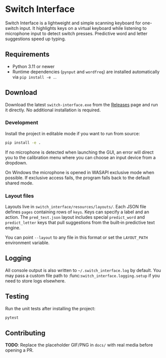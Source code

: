 # Switch Interface

Switch Interface is a lightweight and simple scanning keyboard for one-switch input. It highlights keys on a virtual keyboard while listening to microphone input to detect switch presses. Predictive word and letter suggestions speed up typing.
<!-- TODO: add keyboard screenshot here -->

## Requirements

- Python 3.11 or newer
- Runtime dependencies (`pynput` and `wordfreq`) are installed automatically via `pip install -e .`.

## Download

Download the latest `switch-interface.exe` from the [Releases](https://github.com/jblick1327/switch_interface/releases) page and run it directly. No additional installation is required.

### Development

Install the project in editable mode if you want to run from source:

```bash
pip install -e .
```

If no microphone is detected when launching the GUI, an error will direct you to
the calibration menu where you can choose an input device from a dropdown.
<!-- TODO: add wizard GIF here -->

On Windows the microphone is opened in WASAPI exclusive mode when possible. If
exclusive access fails, the program falls back to the default shared mode.

### Layout files

Layouts live in `switch_interface/resources/layouts/`. Each JSON file defines `pages` containing rows of `keys`. Keys can specify a label and an action. The `pred_test.json` layout includes special `predict_word` and `predict_letter` keys that pull suggestions from the built‑in predictive text engine.

You can point `--layout` to any file in this format or set the `LAYOUT_PATH` environment variable.

## Logging

All console output is also written to `~/.switch_interface.log` by default. You
may pass a custom file path to :func:`switch_interface.logging.setup` if you
need to store logs elsewhere.

## Testing

Run the unit tests after installing the project:

```bash
pytest
```

## Contributing

**TODO**: Replace the placeholder GIF/PNG in `docs/` with real media before opening a PR.
